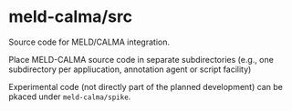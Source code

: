 # meld-calma/src

Source code for MELD/CALMA integration.

Place MELD-CALMA source code in separate subdirectories (e.g., one subdirectory per appliucation, annotation agent or script facility)

Experimental code (not directly part of the planned development) can be pkaced under `meld-calma/spike`.

